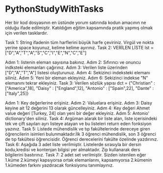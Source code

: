 # PythonStudyWithTasks

Her bir kod dosyasının en üstünde yorum satırında kodun amacının ne olduğu ifade edilmiştir. 
Katıldığım eğitim kapsamında pratik yapmış olmak için verilen tasklardır. 

Task 1: String ifadenin tüm harflerini büyük harfe çeviriniz. Virgül ve nokta yerine space koyunuz, kelime kelime ayırınız.
Task 2: VERİLEN LİSTE
  lst = ["D","A","T","A","S","C","I","E","N","C","E"]

  Adım 1: listenin eleman sayısına bakınız.
  Adım 2: Sıfırıncı ve onuncu indksteki elemanları çağırınız.
  Adım 3: Verilen liste üzerinden ["D","A","T","A"] listesi oluşturunuz.
  Adım 4: Sekizinci indeksteki elemanı siliniz.
  Adım 5: Yeni bir eleman ekleyiniz.
  Adım 6: Sekizinci indekse "N" elemanını tekrar ekleyiniz.
Task 3: Verilen sözlük yapısı
  dct = {"Christian" : ["America",18],
          "Daisy" : ["England",12],
          "Antonio" : ["Spain",22],
         "Dante" : ["Italy",25]}

   Adım 1: Key değerlerine erişiniz.
   Adım 2: Valuelara erişiniz.
   Adım 3: Daisy keyine ait 12 değerini 13 olarak güncelleyiniz.
   Adım 4: Key değeri Ahmet value değeri [Turkey, 24] olan yeni bir değer ekleyiniz.
   Adım 5: Antonio' dictionary'den siliniz.
Task 4: Argüman alarak bir liste alan, liste içerisindeki tek ve çift sayıları ayrı listeye atayan ve bu listeleri return eden fonksiyon yazınız.
Task 5: Listede mühendislik ve tıp fakültelerinde dereceye giren öğrencilerin isimleri bulunmaktadır.İlk 3 öğrenci mühendislik, son 3 öğrenci de tıp fakültesi öğrencisidir. Öğrenci derecelerini fakülte özelinde yazdırınız.
Task 6: Aşağıda 3 adet liste verilmiştir. Listelerde sırasıyla bir dersin kodu,kredisi ve kontenjan bilgisi yer almaktadır. Zip kullanarak ders bilgilerini bastırınız.
Task 7: 2 adet set verilmiştir. Sizden istenilen eğer 1.küme 2.kümeyi kapsıyorsa ortak elemanlarını, kapsamıyorsa 2.kümenin 1.kümeden farkını yazdıracak fonksiyonu tanımlayınız.

